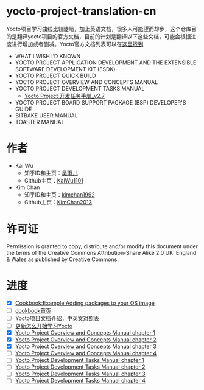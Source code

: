 # yocto-project-translation-cn
Yocto项目学习曲线比较陡峭，加上英语文档，很多人可能望而却步，这个仓库目的是翻译yocto项目的官方文档，目前的计划是翻译以下这些文档，可能会根据进度进行增加或者删减。Yocto官方文档列表可以在[这里找到](https://www.yoctoproject.org/docs/)      
- WHAT I WISH I’D KNOWN
- YOCTO PROJECT APPLICATION DEVELOPMENT AND THE EXTENSIBLE SOFTWARE DEVELOPMENT KIT (ESDK)    
- YOCTO PROJECT QUICK BUILD    
- YOCTO PROJECT OVERVIEW AND CONCEPTS MANUAL     
- YOCTO PROJECT DEVELOPMENT TASKS MANUAL    
  - [Yocto Project 开发任务手册_v2.7](/yocto开发手册/Yocto%20Project%20开发任务手册_v2.7.md)
- YOCTO PROJECT BOARD SUPPORT PACKAGE (BSP) DEVELOPER'S GUIDE    
- BITBAKE USER MANUAL    
- TOASTER MANUAL    

# 作者
- Kai Wu
    - 知乎ID和主页：[吴雨儿](https://www.zhihu.com/people/wu-yu-er-87)     
    - Github主页：[KaiWu1101](https://github.com/KaiWu1101)
- Kim Chan
    - 知乎ID和主页：[kimchan1992](https://www.zhihu.com/people/kimchan1992)     
    - Github主页：[KimChan2013](https://github.com/KimChan2013)

# 许可证
Permission is granted to copy, distribute and/or modify this document under the terms of the Creative Commons Attribution-Share Alike 2.0 UK: England & Wales as published by Creative Commons.

# 进度
- [x] [Cookbook:Example:Adding packages to your OS image](https://wiki.yoctoproject.org/wiki/Cookbook:Example:Adding_packages_to_your_OS_image)    
- [ ] [cookbook首页](https://link.zhihu.com/?target=https%3A//wiki.yoctoproject.org/wiki/Cookbook)       
- [ ] Yocto项目文档介绍，中英文对照表    
- [ ] [更新怎么开始学习Yocto](https://zhuanlan.zhihu.com/p/67453665)
- [x] [Yocto Project Overview and Concepts Manual chapter 1](https://www.yoctoproject.org/docs/2.7/overview-manual/overview-manual.html)    
- [x] [Yocto Project Overview and Concepts Manual chapter 2](https://www.yoctoproject.org/docs/2.7/overview-manual/overview-manual.html)    
- [x] [Yocto Project Overview and Concepts Manual chapter 3](https://www.yoctoproject.org/docs/2.7/overview-manual/overview-manual.html)    
- [ ] [Yocto Project Overview and Concepts Manual chapter 4](https://www.yoctoproject.org/docs/2.7/overview-manual/overview-manual.html) 
- [ ] [Yocto Project Development Tasks Manual chapter 1](https://www.yoctoproject.org/docs/2.7/dev-manual/dev-manual.html#dev-welcome)    
- [ ] [Yocto Project Development Tasks Manual chapter 2](https://www.yoctoproject.org/docs/2.7/dev-manual/dev-manual.html#dev-welcome)    
- [ ] [Yocto Project Development Tasks Manual chapter 3](https://www.yoctoproject.org/docs/2.7/dev-manual/dev-manual.html#dev-welcome)    
- [ ] [Yocto Project Development Tasks Manual chapter 4](https://www.yoctoproject.org/docs/2.7/dev-manual/dev-manual.html#dev-welcome)    
